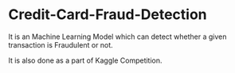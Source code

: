 # Credit-Card-Fraud-Detection
It is an Machine Learning Model which can detect whether a given transaction is Fraudulent or not.

It is also done as a part of Kaggle Competition.

